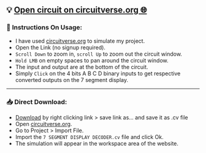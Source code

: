 ## 💡 [Open circuit on circuitverse.org 🌐](https://circuitverse.org/users/307998/projects/7-segment-display-binary-to-hexadecimal-decoder)
### 📖 **Instructions On Usage:**
- I have used [circuitverse.org](https://circuitverse.org/simulator) to simulate my project.
- Open the Link (no signup required).
- `Scroll Down` to zoom in, `scroll Up` to zoom out the circuit window.
- `Hold LMB` on empty spaces to pan around the circuit window.
- The input and output are at the bottom of the circuit.
- Simply `Click` on the 4 bits A B C D binary inputs to get respective converted outputs on the 7 segment display.

---------------------------------------------------------------------------------------------------------------------------------------------

### 📥 **Direct Download:**
- [Download](7%20SEGMENT%20DISPLAY%20DECODER.cv) by right clicking link > save link as... and save it as .cv file
- Open [circuitverse.org](https://circuitverse.org/simulator).
- Go to Project > Import File.
- Import the `7 SEGMENT DISPLAY DECODER.cv` file and click Ok.
- The simulation will appear in the workspace area of the website.
